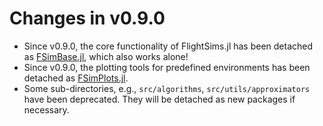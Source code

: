 <!-- # Changes in v0.10.0 -->
<!-- - Predefined environments and controllers are detached as [FSimZoo.jl](https://github.com/JinraeKim/FSimZoo.jl). -->

# Changes in v0.9.0
- Since v0.9.0, the core functionality of FlightSims.jl has been detached as [FSimBase.jl](https://github.com/JinraeKim/FSimBase.jl), which also works alone!
- Since v0.9.0, the plotting tools for predefined environments has been detached as [FSimPlots.jl](https://github.com/JinraeKim/FSimPlots.jl).
- Some sub-directories, e.g., `src/algorithms`, `src/utils/approximators` have been deprecated. They will be detached as new packages if necessary.

